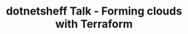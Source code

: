 ---
layout: event
title: dotnetsheff Talk - Forming clouds with Terraform
description: A talk presented at dotnetsheff on how to create resources in the cloud using Terraform
img: main.jpg
talk-title: Forming clouds with Terraform
talk-description:
youtube-video-id: qfAlthOZb1g
links:
  - https://www.meetup.com/dotnetsheff/events/254579825/
  - https://dotnetsheff.co.uk/
---